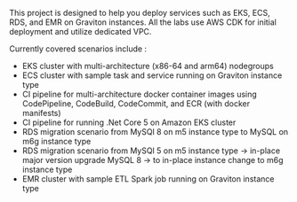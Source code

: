 This project is designed to help you deploy services such as EKS, ECS, RDS, and EMR 
on Graviton instances.
All the labs use AWS CDK for initial deployment and utilize dedicated VPC.

Currently covered scenarios include :

* EKS cluster with multi-architecture (x86-64 and arm64) nodegroups
* ECS cluster with sample task and service running on Graviton instance type
* CI pipeline for multi-architecture docker container images using CodePipeline, CodeBuild, CodeCommit, and ECR (with docker manifests)
* CI pipeline for running .Net Core 5 on Amazon EKS cluster 
* RDS migration scenario from MySQl 8 on m5 instance type to MySQL on m6g instance type
* RDS migration scenario from MySQl 5 on m5 instance type ->  in-place major version upgrade  MySQL 8 ->  to in-place instance change to m6g instance type
* EMR cluster with sample ETL Spark job running on Graviton instance type
